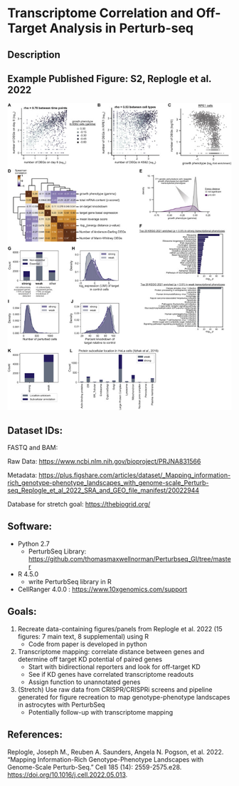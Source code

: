 # Transcriptome Correlation and Off-Target Analysis in Perturb-seq

## Description


## Example Published Figure: S2, Replogle et al. 2022

![figS2](src/sup_figs/figS2.jpg)

## Dataset IDs:
FASTQ and BAM:

Raw Data: https://www.ncbi.nlm.nih.gov/bioproject/PRJNA831566

Metadata: https://plus.figshare.com/articles/dataset/_Mapping_information-rich_genotype-phenotype_landscapes_with_genome-scale_Perturb-seq_Replogle_et_al_2022_SRA_and_GEO_file_manifest/20022944 

Database for stretch goal: https://thebiogrid.org/

## Software:
- Python 2.7
    - PerturbSeq Library: https://github.com/thomasmaxwellnorman/Perturbseq_GI/tree/master
- R 4.5.0
    - write PerturbSeq library in R
- CellRanger 4.0.0 : https://www.10xgenomics.com/support

## Goals:

1. Recreate data-containing figures/panels from Replogle et al. 2022 (15 figures: 7 main text, 8 supplemental) using R
    - Code from paper is developed in python
2. Transcriptome mapping: correlate distance between genes and determine off target KD potential of paired genes
    - Start with bidirectional reporters and look for off-target KD
    - See if KD genes have correlated transcriptome readouts
    - Assign function to unannotated genes
3. (Stretch) Use raw data from CRISPR/CRISPRi screens and pipeline generated for figure recreation to map genotype-phenotype landscapes in astrocytes with PerturbSeq
    - Potentially follow-up with transcriptome mapping

## References:
Replogle, Joseph M., Reuben A. Saunders, Angela N. Pogson, et al. 2022. “Mapping Information-Rich Genotype-Phenotype Landscapes with Genome-Scale Perturb-Seq.” Cell 185 (14): 2559-2575.e28. https://doi.org/10.1016/j.cell.2022.05.013.
